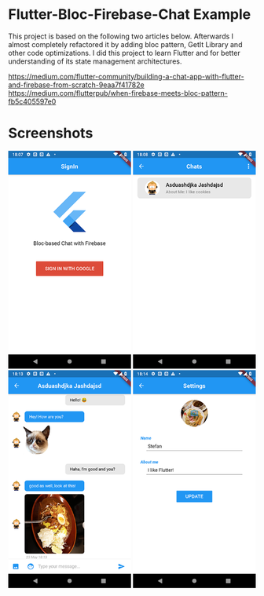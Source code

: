 # Flutter-Bloc-Firebase-Chat Example
This project is based on the following two articles below. Afterwards I almost completely refactored it by adding bloc pattern, GetIt Library and other code optimizations. I did this project to learn Flutter and for better understanding of its state management architectures.

https://medium.com/flutter-community/building-a-chat-app-with-flutter-and-firebase-from-scratch-9eaa7f41782e
https://medium.com/flutterpub/when-firebase-meets-bloc-pattern-fb5c405597e0

# Screenshots
<img src="screenshots/Screenshot_sign_in.png" width="250"> <img src="screenshots/Screenshot_chat_list.png" width="250"> <img src="screenshots/Screenshot_chat.png" width="250"> <img src="screenshots/Screenshot_user_settings.png" width="250">
